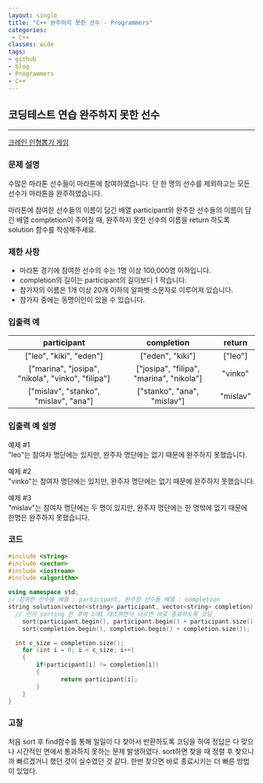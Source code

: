 ```yaml
---
layout: single
title: "C++ 완주하지 못한 선수 - Programmers"
categories:
 - C++
classes: wide
tags:
- github
- blog
- Programmers
- C++
---
```

## 코딩테스트 연습 **완주하지 못한 선수**
---

[크레인 인형뽑기 게임](https://programmers.co.kr/learn/courses/30/lessons/42576)

### 문제 설명

수많은 마라톤 선수들이 마라톤에 참여하였습니다. 단 한 명의 선수를 제외하고는 모든 선수가 마라톤을 완주하였습니다.  

마라톤에 참여한 선수들의 이름이 담긴 배열 participant와 완주한 선수들의 이름이 담긴 배열 completion이 주어질 때, 완주하지 못한 선수의 이름을 return 하도록 solution 함수를 작성해주세요.  

### 제한 사항  

-	마라톤 경기에 참여한 선수의 수는 1명 이상 100,000명 이하입니다.  
-	completion의 길이는 participant의 길이보다 1 작습니다.  
-	참가자의 이름은 1개 이상 20개 이하의 알파벳 소문자로 이루어져 있습니다.  
-	참가자 중에는 동명이인이 있을 수 있습니다.  

### 입출력 예  
|participant|completion|return|  
|:---:|:---:|:---:|  
|["leo", "kiki", "eden"]|["eden", "kiki"]|["leo"]|  
|["marina", "josipa", "nikola", "vinko", "filipa"]|["josipa", "filipa", "marina", "nikola"]|"vinko"|  
|["mislav", "stanko", "mislav", "ana"]|["stanko", "ana", "mislav"]|"mislav"|  

### 입출력 예 설명  
예제 \#1  
"leo"는 참여자 명단에는 있지만, 완주자 명단에는 없기 때문에 완주하지 못했습니다.  

예제 \#2  
"vinko"는 참여자 명단에는 있지만, 완주자 명단에는 없기 때문에 완주하지 못했습니다.  

예제 \#3  
"mislav"는 참여자 명단에는 두 명이 있지만, 완주자 명단에는 한 명밖에 없기 때문에 한명은 완주하지 못했습니다.  

### 코드

```c++
#include <string>
#include <vector>
#include <iostream>
#include <algorithm>

using namespace std;
// 참여한 선수들 배열 : participant, 완주한 선수들 배열 : completion
string solution(vector<string> participant, vector<string> completion) {
  // 먼저 sorting 한 후에 1대1 대조하면서 다르면 바로 종료하도록 코딩
	sort(participant.begin(), participant.begin() + participant.size());
	sort(completion.begin(), completion.begin() + completion.size());

  int c_size = completion.size();
	for (int i = 0; i < c_size; i++)
	{
		if(participant[i] != completion[i])
        {
               return participant[i];         
        }
	}
}
```

### 고찰

처음 sort 후 find함수를 통해 일일이 다 찾아서 반환하도록 코딩을 하여 정답은 다 맞으나 시간적인 면에서 통과하지 못하는 문제 발생하였다. sort하면 찾을 때 정렬 후 찾으니까 빠르겠거니 했던 것이 실수였던 것 같다. 한번 찾으면 바로 종료시키는 더 빠른 방법이 있었다.
